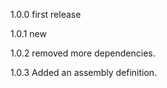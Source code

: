 

1.0.0   first release

1.0.1   new

1.0.2   removed more dependencies.

1.0.3   Added an assembly definition.